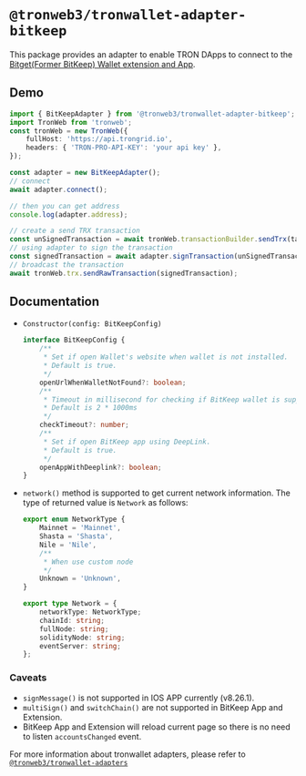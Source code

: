 # `@tronweb3/tronwallet-adapter-bitkeep`

This package provides an adapter to enable TRON DApps to connect to the [Bitget(Former BitKeep) Wallet extension and App](https://www.bitget.com/).

## Demo

```typescript
import { BitKeepAdapter } from '@tronweb3/tronwallet-adapter-bitkeep';
import TronWeb from 'tronweb';
const tronWeb = new TronWeb({
    fullHost: 'https://api.trongrid.io',
    headers: { 'TRON-PRO-API-KEY': 'your api key' },
});

const adapter = new BitKeepAdapter();
// connect
await adapter.connect();

// then you can get address
console.log(adapter.address);

// create a send TRX transaction
const unSignedTransaction = await tronWeb.transactionBuilder.sendTrx(targetAddress, 100, adapter.address);
// using adapter to sign the transaction
const signedTransaction = await adapter.signTransaction(unSignedTransaction);
// broadcast the transaction
await tronWeb.trx.sendRawTransaction(signedTransaction);
```

## Documentation

-   `Constructor(config: BitKeepConfig)`

    ```typescript
    interface BitKeepConfig {
        /**
         * Set if open Wallet's website when wallet is not installed.
         * Default is true.
         */
        openUrlWhenWalletNotFound?: boolean;
        /**
         * Timeout in millisecond for checking if BitKeep wallet is supported.
         * Default is 2 * 1000ms
         */
        checkTimeout?: number;
        /**
         * Set if open BitKeep app using DeepLink.
         * Default is true.
         */
        openAppWithDeeplink?: boolean;
    }
    ```

-   `network()` method is supported to get current network information. The type of returned value is `Network` as follows:

    ```typescript
    export enum NetworkType {
        Mainnet = 'Mainnet',
        Shasta = 'Shasta',
        Nile = 'Nile',
        /**
         * When use custom node
         */
        Unknown = 'Unknown',
    }

    export type Network = {
        networkType: NetworkType;
        chainId: string;
        fullNode: string;
        solidityNode: string;
        eventServer: string;
    };
    ```

### Caveats

-   `signMessage()` is not supported in IOS APP currently (v8.26.1).
-   `multiSign()` and `switchChain()` are not supported in BitKeep App and Extension.
-   BitKeep App and Extension will reload current page so there is no need to listen `accountsChanged` event.

For more information about tronwallet adapters, please refer to [`@tronweb3/tronwallet-adapters`](https://github.com/tronweb3/tronwallet-adapter/tree/main/packages/adapters/adapters)
